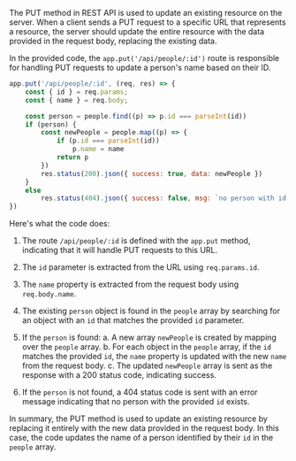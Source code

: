 The PUT method in REST API is used to update an existing resource on the server. When a client sends a PUT request to a specific URL that represents a resource, the server should update the entire resource with the data provided in the request body, replacing the existing data.

In the provided code, the `app.put('/api/people/:id')` route is responsible for handling PUT requests to update a person's name based on their ID.
```js
app.put('/api/people/:id', (req, res) => {
    const { id } = req.params;
    const { name } = req.body;

    const person = people.find((p) => p.id === parseInt(id))
    if (person) {
        const newPeople = people.map((p) => {
            if (p.id === parseInt(id))
                p.name = name
            return p
        })
        res.status(200).json({ success: true, data: newPeople })
    }
    else
        res.status(404).json({ success: false, msg: `no person with id ${id}` })
})
```
Here's what the code does:

1. The route `/api/people/:id` is defined with the `app.put` method, indicating that it will handle PUT requests to this URL.

2. The `id` parameter is extracted from the URL using `req.params.id`.

3. The `name` property is extracted from the request body using `req.body.name`.

4. The existing `person` object is found in the `people` array by searching for an object with an `id` that matches the provided `id` parameter.

5. If the `person` is found:
   a. A new array `newPeople` is created by mapping over the `people` array.
   b. For each object in the `people` array, if the `id` matches the provided `id`, the `name` property is updated with the new `name` from the request body.
   c. The updated `newPeople` array is sent as the response with a 200 status code, indicating success.

6. If the `person` is not found, a 404 status code is sent with an error message indicating that no person with the provided `id` exists.

In summary, the PUT method is used to update an existing resource by replacing it entirely with the new data provided in the request body. In this case, the code updates the name of a person identified by their `id` in the `people` array.